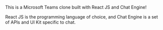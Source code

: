 

This is a Microsoft Teams clone built with React JS and Chat Engine!

React JS is the programming language of choice, and Chat Engine is a set of APIs and UI Kit specific to chat.


 
